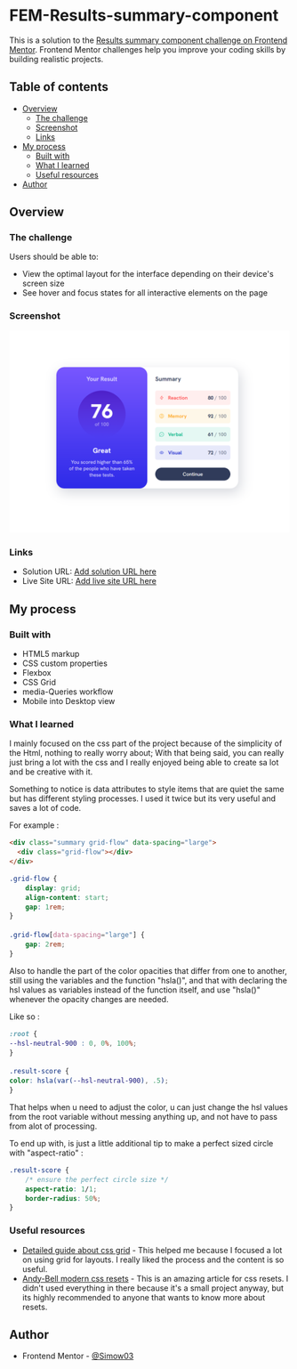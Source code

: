 # FEM-Results-summary-component

This is a solution to the [Results summary component challenge on Frontend Mentor](https://www.frontendmentor.io/challenges/results-summary-component-CE_K6s0maV). Frontend Mentor challenges help you improve your coding skills by building realistic projects. 

## Table of contents

- [Overview](#overview)
  - [The challenge](#the-challenge)
  - [Screenshot](#screenshot)
  - [Links](#links)
- [My process](#my-process)
  - [Built with](#built-with)
  - [What I learned](#what-i-learned)
  - [Useful resources](#useful-resources)
- [Author](#author)

## Overview

### The challenge

Users should be able to:

- View the optimal layout for the interface depending on their device's screen size
- See hover and focus states for all interactive elements on the page

### Screenshot

![Live version of the project](/assets/images/Screenshot%202023-03-22%20112607.png)


### Links

- Solution URL: [Add solution URL here](https://your-solution-url.com)
- Live Site URL: [Add live site URL here](https://your-live-site-url.com)

## My process

### Built with

- HTML5 markup
- CSS custom properties
- Flexbox
- CSS Grid
- media-Queries workflow
- Mobile into Desktop view

### What I learned

I mainly focused on the css part of the project because of the simplicity of the Html, nothing to really worry about; With that being said, you can really just bring a lot with the css and I really enjoyed being able to create sa lot and be creative with it. 

Something to notice is data attributes to style items that are quiet the same but has different styling processes. I used it twice but its very useful and saves a lot of code.

For example :

```html
<div class="summary grid-flow" data-spacing="large">
  <div class="grid-flow"></div>
</div>
```
```css
.grid-flow {
    display: grid;
    align-content: start;
    gap: 1rem;
}

.grid-flow[data-spacing="large"] {
    gap: 2rem;
}
```

Also to handle the part of the color opacities that differ from one to another, still using the variables and the function "hsla()", and that with declaring the hsl values as variables instead of the function itself, and use "hsla()" whenever the opacity changes are needed.

Like so :

```css
:root {
--hsl-neutral-900 : 0, 0%, 100%;
}

.result-score {
color: hsla(var(--hsl-neutral-900), .5);
}
```

That helps when u need to adjust the color, u can just change the hsl values from the root variable without messing anything up, and not have to pass from alot of processing.

To end up with, is just a little additional tip to make a perfect sized circle with "aspect-ratio" :

```css
.result-score {
    /* ensure the perfect circle size */
    aspect-ratio: 1/1;
    border-radius: 50%;
}
```

### Useful resources

- [Detailed guide about css grid](https://css-tricks.com/snippets/css/complete-guide-grid/) - This helped me because I focused a lot on using grid for layouts. I really liked the process and the content is so useful.
- [Andy-Bell modern css resets](https://andy-bell.co.uk/a-modern-css-reset/) - This is an amazing article for css resets. I didn't used everything in there because it's a small project anyway, but its highly recommended to anyone that wants to know more about resets.

## Author

- Frontend Mentor - [@Simow03](https://www.frontendmentor.io/profile/Simow03)
